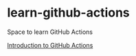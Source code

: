 # learn-github-actions
Space to learn GitHub Actions

[Introduction to GitHub Actions](https://docs.github.com/en/actions/learn-github-actions/introduction-to-github-actions)
